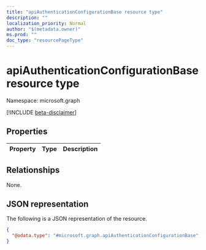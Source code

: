 ```yaml
---
title: "apiAuthenticationConfigurationBase resource type"
description: ""
localization_priority: Normal
author: "$(metadata.owner)"
ms.prod: ""
doc_type: "resourcePageType"
---
```


# apiAuthenticationConfigurationBase resource type

Namespace: microsoft.graph

[!INCLUDE [beta-disclaimer](../../includes/beta-disclaimer.md)]

## Properties

| Property | Type | Description |
| :------- | :--- | :---------- |

## Relationships

None.

## JSON representation

The following is a JSON representation of the resource.

<!-- {
  "blockType": "resource",
  "@odata.type": "microsoft.graph.apiAuthenticationConfigurationBase",
}
-->

```json
{
  "@odata.type": "#microsoft.graph.apiAuthenticationConfigurationBase",
}
```
